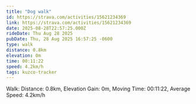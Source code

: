 ```yaml
---
title: "Dog walk"
id: https://strava.com/activities/15621234369
link: https://strava.com/activities/15621234369
date: 2025-08-28T22:57:25.000Z
rideDate: Thu Aug 28 2025
pubDate: Thu, 28 Aug 2025 16:57:25 -0600
type: walk
distance: 0.8km
elevation: 0m
time: 00:11:22
speed: 4.2km/h
tags: kuzco-tracker
---
```

Walk: Distance: 0.8km, Elevation Gain: 0m, Moving Time: 00:11:22, Average Speed: 4.2km/h